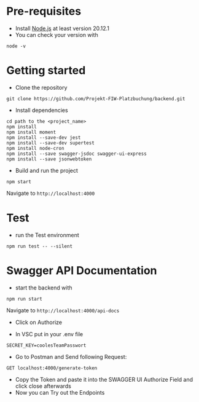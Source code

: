 # Pre-requisites
- Install [Node.js](https://nodejs.org/en/) at least version 20.12.1
- You can check your version with
```
node -v
```
# Getting started
- Clone the repository
```
git clone https://github.com/Projekt-FIW-Platzbuchung/backend.git
```
- Install dependencies
```
cd path to the <project_name>
npm install
npm install moment
npm install --save-dev jest
npm install --save-dev supertest
npm install node-cron
npm install --save swagger-jsdoc swagger-ui-express
npm install --save jsonwebtoken
```
- Build and run the project
```
npm start
```
  Navigate to `http://localhost:4000`

# Test
- run the Test environment 
```
npm run test -- --silent 
```
# Swagger API Documentation
- start the backend with 
```
npm run start
```
Navigate to `http://localhost:4000/api-docs`

- Click on Authorize 

- In VSC put in your .env file 
```
SECRET_KEY=coolesTeamPasswort

```
- Go to Postman and Send following Request:
```
GET localhost:4000/generate-token
```
- Copy the Token and paste it into the SWAGGER UI Authorize Field and click close afterwards
- Now you can Try out the Endpoints

